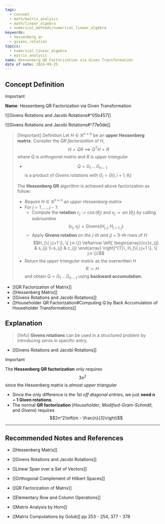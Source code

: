 ```yaml
---
tags:
  - concept
  - math/matrix_analysis
  - math/linear_algebra
  - numerical_methods/numerical_linear_algebra
keywords:
  - hessenberg_qr
  - givens_rotation
topics:
  - numerical_linear_algebra
  - matrix_analysis
name: Hessenberg QR Factorization via Given Transformation
date of note: 2024-09-25
---
```


## Concept Definition

>[!important]
>**Name**: Hessenberg QR Factorization via Given Transformation

![[Givens Rotations and Jacobi Rotations#^05b457]]

![[Givens Rotations and Jacobi Rotations#^77e0de]]

>[!important] Definition
>Let $H\in \mathbb{R}^{n\times n}$ be an **upper Hessenberg matrix**. Consider the *QR factorization* of $H$, $$H = QR \implies Q^{T}H = R$$ where $Q$ is *orthogonal matrix* and $R$ is *upper triangular*
>- $$Q = G_{1}\,{}\ldots{}\,G_{n-1}$$ is a product of *Givens rotations* with $G_{i}= G(i, i+1, \theta_{i})$
>  
>The **Hessenberg QR** algorithm is achieved above factorization as follow:
>- *Require* $H\in \mathbb{R}^{n\times n}$ an *upper Hessenberg matrix*
>- For $j=1\,{,}\ldots{,}\,j-1$:
>	- Compute the **rotation** $c_{j} := \cos(\theta_{j})$ and $s_{j}:= \sin(\theta_{j})$ by calling subrountine $$(c_{j}, s_{j}) = \text{Givens}(H_{j,j}, H_{j+1, j})$$
>	- Apply **Givens rotation** on *the $j$-th and $(j+1)$-th* rows of $H$ $$H_{\{ j:j+1 \}, \{ j:n \}} \leftarrow \left[ \begin{array}{cc}c_{j} & s_{j} \\-s_{j} & c_{j} \end{array} \right]^{T}\, H_{\{ j:j+1 \}, \{ j:n \}}$$
>- *Return* the *upper triangular matrix* as the overwritten $H$ $$R := H$$ and obtain $Q = G_{1}\,{}\ldots{}\,G_{n-1}$ using **backward accumulation.**

- [[QR Factorization of Matrix]]
- [[Hessenberg Matrix]]
- [[Givens Rotations and Jacobi Rotations]]
- [[Householder QR Factorization#Computing $Q$ by Back Accumulation of Householder Transformations]]

## Explanation

>[!info]
>**Givens rotations** can be used in a structured problem by introducing zeros in specific entry.

- [[Givens Rotations and Jacobi Rotations]]

>[!important]
>The **Hessenberg QR factorization** only requires $$3n^2$$ since the Hessenberg matrix is *almost upper triangular* 
>- Since the only difference is the *1st off diagonal entries*, we just **need $n-1$ Given rotations**.
>- The normal **QR factorization** (*Householder*, *Modified-Gram-Schmdit*, and *Givens*) requires $$2n^2\left(m - \frac{n}{3}\right)$$




-----------
##  Recommended Notes and References


- [[Hessenberg Matrix]]
- [[Givens Rotations and Jacobi Rotations]]


- [[Linear Span over a Set of Vectors]]
- [[Orthogonal Complement of Hilbert Spaces]]
- [[QR Factorization of Matrix]]


- [[Elementary Row and Column Operations]]

- [[Matrix Analysis by Horn]]
- [[Matrix Computations by Golub]] pp 253 - 254, 377 - 378